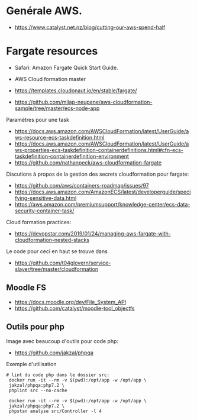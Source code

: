 # Genérale AWS.

- https://www.catalyst.net.nz/blog/cutting-our-aws-spend-half

# Fargate resources

- Safari: Amazon Fargate Quick Start Guide.
-  AWS Cloud formation master

- https://templates.cloudonaut.io/en/stable/fargate/
- https://github.com/milap-neupane/aws-cloudformation-sample/tree/master/ecs-node-app

Paramètres pour une task

- https://docs.aws.amazon.com/AWSCloudFormation/latest/UserGuide/aws-resource-ecs-taskdefinition.html
- https://docs.aws.amazon.com/AWSCloudFormation/latest/UserGuide/aws-properties-ecs-taskdefinition-containerdefinitions.html#cfn-ecs-taskdefinition-containerdefinition-environment
- https://github.com/nathanpeck/aws-cloudformation-fargate

Discutions à propos de la gestion des secrets cloudformation pour fargate:

- https://github.com/aws/containers-roadmap/issues/97
- https://docs.aws.amazon.com/AmazonECS/latest/developerguide/specifying-sensitive-data.html
- https://aws.amazon.com/premiumsupport/knowledge-center/ecs-data-security-container-task/

Cloud formation practices:

- https://devopstar.com/2019/01/24/managing-aws-fargate-with-cloudformation-nested-stacks

Le code pour ceci en haut se trouve dans

- https://github.com/t04glovern/service-slayer/tree/master/cloudformation

## Moodle FS

- https://docs.moodle.org/dev/File_System_API
- https://github.com/catalyst/moodle-tool_objectfs

## Outils pour php

Image avec beaucoup d'outils pour code php:

- https://github.com/jakzal/phpqa

Exemple d'utilisation
```
# lint du code php dans le dossier src:
 docker run -it --rm -v $(pwd):/opt/app -w /opt/app \
 jakzal/phpqa:php7.2 \
 phplint src --no-cache

 docker run -it --rm -v $(pwd):/opt/app -w /opt/app \
 jakzal/phpqa:php7.2 \
 phpstan analyse src/Controller -l 4
 ```